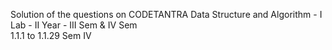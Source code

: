 Solution of the questions on CODETANTRA Data Structure and Algorithm - I Lab - II Year - III Sem & IV Sem  
1.1.1 to 1.1.29 Sem IV
 
